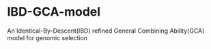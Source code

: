 # IBD-GCA-model
An Identical-By-Descent(IBD) refined General Combining Ability(GCA) model for genomic selection
